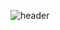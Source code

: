 ![header](https://capsule-render.vercel.app/api?type=rounded&color=auto&height=100&section=header&text=안녕하세요😊%20sooyeon입니다!&fontSize=30)
